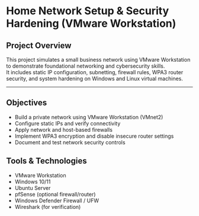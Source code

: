 # Home Network Setup & Security Hardening (VMware Workstation)

## Project Overview
This project simulates a small business network using VMware Workstation to demonstrate foundational networking and cybersecurity skills.  
It includes static IP configuration, subnetting, firewall rules, WPA3 router security, and system hardening on Windows and Linux virtual machines.


---

## Objectives 
- Build a private network using VMware Workstation (VMnet2)
- Configure static IPs and verify connectivity
- Apply network and host-based firewalls
- Implement WPA3 encryption and disable insecure router settings
- Document and test network security controls


## Tools & Technologies 
- VMware Workstation  
- Windows 10/11  
- Ubuntu Server  
- pfSense (optional firewall/router)  
- Windows Defender Firewall / UFW  
- Wireshark (for verification) 
